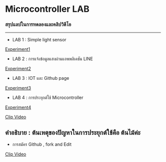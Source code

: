 # Microcontroller LAB
### สรุปแลปในการทดลองและคลิปวิดีโอ
---------------------------------------------------------------------------------------------------------------------------
- LAB 1 : Simple light sensor

[Experiment1](https://drive.google.com/open?id=1y8fdzejDgYyIiA18ed0EHttEdgM_TZLn)
- LAB 2 : การแจ้งข้อมูลแสงผ่านแอพพลิเคชัน LINE

[Experiment2](https://drive.google.com/open?id=1TqdendWO1IhXmbHVjyqAwVYlfSXvhdxo)
- LAB 3 : IOT และ Github page

[Experiment3](https://drive.google.com/open?id=1Lceqx593vHKf35R4CZlHCo_UeyLLqpOb)
- LAB 4 : การประยุกต์ใช้ Microcontroller

[Experiment4](https://drive.google.com/open?id=1XjZTIWcwjlGFl6eGVqTvH77W4JKjJee9)

[Clip Video](https://youtu.be/XHQUebHhLUk)

คำอธิบาย : ต้นเหตุของปัญหาในการประยุกต์ใช้คือ ต้นไม้ค่ะ 
---------------------------------------------------------------------------------------------------------------------------
- การสมัคร Github , fork and Edit

[Clip Video](https://youtu.be/K6LONyLst94)
 
